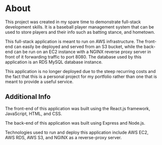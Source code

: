 # About

This project was created in my spare time to demonstrate full-stack development skills. It is a baseball player management system that can be used to store players and their info such as batting stance, and hometown.

This full-stack application is meant to run on AWS infrastructure. The front-end can easily be deployed and served from an S3 bucket, while the back-end can be run on an EC2 instance with a NGINX reverse proxy server in front of it forwarding traffic to port 8080. The database used by this application is an RDS MySQL database instance. 

This application is no longer deployed due to the steep recurring costs and the fact that this is a personal project for my portfolio rather than one that is meant to provide a useful service.

## Additional Info

The front-end of this application was built using the React.js framework, JavaScript, HTML, and CSS.

The back-end of this application was built using Express and Node.js.

Technologies used to run and deploy this application include AWS EC2, AWS RDS, AWS S3, and NGINX as a reverse-proxy server. 

